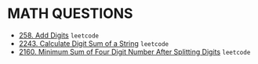 # MATH QUESTIONS

* [258. Add Digits](https://github.com/anujvaghani0/DSA-Java/blob/master/src/Arrays/AddDigits.java) `leetcode`</br>
* [2243. Calculate Digit Sum of a String](https://github.com/anujvaghani0/DSA-Java/blob/master/src/Arrays/CalculateDigitSumOfAString.java) `leetcode`</br>
* [2160. Minimum Sum of Four Digit Number After Splitting Digits](https://github.com/anujvaghani0/DSA-Java/blob/master/src/Arrays/MinimumSumofFourDigitNumberAfterSplittingDigits.java) `leetcode`</br>